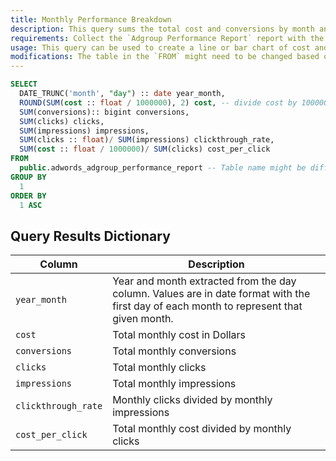 ```yaml
---
title: Monthly Performance Breakdown
description: This query sums the total cost and conversions by month and year from the `adgroup_performance_report`.
requirements: Collect the `Adgroup Performance Report` report with the Panoply Adwords API data source.
usage: This query can be used to create a line or bar chart of cost and conversions over time.
modifications: The table in the `FROM` might need to be changed based on Schema and Destination settings in the data source. The columns `ad group` or `campaign` can be added to the `WHERE` as filters or to the `SELECT` and `GROUP BY` for an additional level of aggregation granularity.
---
```


```sql
SELECT
  DATE_TRUNC('month', "day") :: date year_month,
  ROUND(SUM(cost :: float / 1000000), 2) cost, -- divide cost by 1000000 to get Dollar since Google Provide Micro Dollar units  - Link to Google Adwords Docs https://developers.google.com/adwords/api/docs/appendix/reports/adgroup-performance-report#cost
  SUM(conversions):: bigint conversions,
  SUM(clicks) clicks,
  SUM(impressions) impressions,
  SUM(clicks :: float)/ SUM(impressions) clickthrough_rate,
  SUM(cost :: float / 1000000)/ SUM(clicks) cost_per_click
FROM
  public.adwords_adgroup_performance_report -- Table name might be different based on Schema and Destination settings in the data source
GROUP BY
  1
ORDER BY
  1 ASC
```

## Query Results Dictionary
| Column | Description |
| --- | --- |
| `year_month`| Year and month extracted from the day column. Values are in date format with the first day of each month to represent that given month. |
| `cost`| Total monthly cost in Dollars |
| `conversions`| Total monthly conversions |
| `clicks`| Total monthly clicks |
| `impressions`| Total monthly impressions |
| `clickthrough_rate`| Monthly clicks divided by monthly impressions |
| `cost_per_click`| Total monthly cost divided by monthly clicks |
